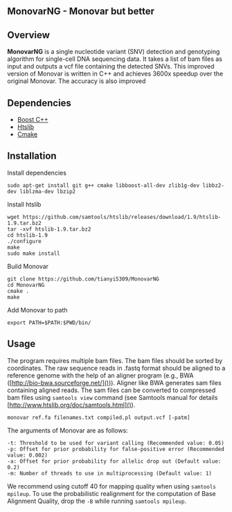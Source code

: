 ## MonovarNG - Monovar but better
## Overview ##
**MonovarNG** is a single nucleotide variant (SNV) detection and genotyping algorithm for single-cell DNA sequencing data. It takes a list of bam files as input and outputs a vcf file containing the detected SNVs.
This improved version of Monovar is written in C++ and achieves 3600x speedup over the original Monovar. The accuracy is also improved 

## Dependencies ##
* [Boost C++](http://boost.org)
* [Htslib](http://htslib.org)
* [Cmake](http://cmake.org)

## Installation ##
Install dependencies
```
sudo apt-get install git g++ cmake libboost-all-dev zlib1g-dev libbz2-dev liblzma-dev lbzip2
```
Install htslib
```
wget https://github.com/samtools/htslib/releases/download/1.9/htslib-1.9.tar.bz2
tar -xvf htslib-1.9.tar.bz2
cd htslib-1.9
./configure
make
sudo make install
```
Build Monovar
```
git clone https://github.com/tianyi5309/MonovarNG
cd MonovarNG
cmake .
make
```
Add Monovar to path
```
export PATH=$PATH:$PWD/bin/
```

## Usage ##
The program requires multiple bam files. The bam files should be sorted by coordinates. The raw sequence reads in .fastq format should be aligned to a reference genome with the help of an aligner program (e.g., BWA ([http://bio-bwa.sourceforge.net/]())). Aligner like BWA generates sam files containing aligned reads. The sam files can be converted to compressed bam files using ```samtools view``` command (see Samtools manual for details [http://www.htslib.org/doc/samtools.html]()). 


```
monovar ref.fa filenames.txt compiled.pl output.vcf [-patm]
```
The arguments of Monovar are as follows:

```
-t: Threshold to be used for variant calling (Recommended value: 0.05)
-p: Offset for prior probability for false-positive error (Recommended value: 0.002)
-a: Offset for prior probability for allelic drop out (Default value: 0.2)
-m: Number of threads to use in multiprocessing (Default value: 1)
```
We recommend using cutoff 40 for mapping quality when using ```samtools mpileup```. To use the probabilistic realignment for the computation of Base Alignment Quality, drop the ```-B``` while running ```samtools mpileup```.
